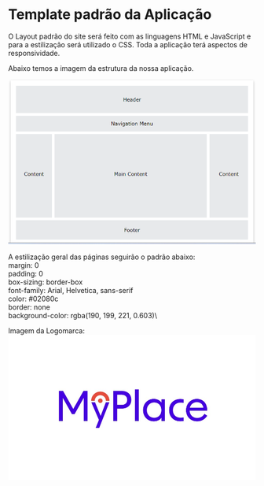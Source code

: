 # Template padrão da Aplicação
O Layout padrão do site será feito com as linguagens HTML e JavaScript e para a estilização será utilizado o CSS. Toda a aplicação terá aspectos de responsividade.

Abaixo temos a imagem da estrutura da nossa aplicação.

![Layout da pagina](/documentos/img/LayoutPagina.png)

A estilização geral das páginas seguirão o padrão abaixo:\
margin: 0\
padding: 0\
box-sizing: border-box\
font-family: Arial, Helvetica, sans-serif\
color: #02080c\
border: none\
background-color: rgba(190, 199, 221, 0.603)\

Imagem da Logomarca:
![Logomarca](/documentos/img/Logomarca.jpeg)


